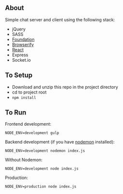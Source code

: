 ## About
Simple chat server and client using the following stack:
* jQuery
* SASS
* [Foundation](http://foundation.zurb.com/)
* [Browserify](http://browserify.org/)
* [React](https://facebook.github.io/react/)
* Express
* Socket.io

## To Setup

* Download and unzip this repo in the project directory
* cd to project root
* `npm install`

## To Run

Frontend development:
```
NODE_ENV=development gulp
```

Backend development (if you have [nodemon](https://github.com/remy/nodemon) installed):
```
NODE_ENV=development nodemon index.js
```
Without Nodemon:
```
NODE_ENV=development node index.js
```

Production:
```
NODE_ENV=production node index.js
```